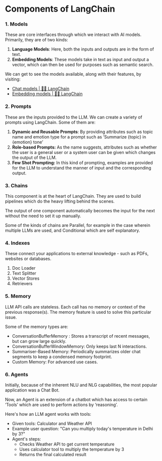 # Components of LangChain

### 1. Models

These are core interfaces through which we interact with AI models.
Primarily, they are of two kinds:

1. **Language Models**: Here, both the inputs and outputs are in the form of text.
2. **Embedding Models**: These models take in text as input and output a vector, which can then be used for purposes such as semantic search.

We can get to see the models available, along with their features, by visiting: 

- [Chat models | 🦜️🔗 LangChain](https://python.langchain.com/docs/integrations/chat/#all-chat-models)
- [Embedding models | 🦜️🔗 LangChain](https://python.langchain.com/docs/integrations/text_embedding/)

### 2. Prompts

These are the inputs provided to the LLM. We can create a variety of prompts using LangChain. Some of them are:

1. **Dynamic and Reusable Prompts**: By providing attributes such as topic name and emotion type for a prompt such as ‘Summarize {topic} in {emotion} tone’
2. **Role-based Prompts:** As the name suggests, attributes such as whether the user is a general user or a system user can be given which changes the output of the LLM.
3. **Few Shot Prompting:**  In this kind of prompting, examples are provided for the LLM to understand the manner of input and the corresponding output.  

### 3. Chains

This component is at the heart of LangChain. They are used to build pipelines which do the heavy lifting behind the scenes.

The output of one component automatically becomes the input for the next without the need to set it up manually.

Some of the kinds of chains are Parallel, for example in the case wherein multiple LLMs are used, and Conditional which are self explanatory.

### 4. Indexes

These connect your applications to external knowledge - such as PDFs, websites or databases.

1. Doc Loader
2. Text Splitter
3. Vector Stores
4. Retrievers

### 5. Memory

LLM API calls are stateless. Each call has no memory or context of the previous response(s). The memory feature is used to solve this particular issue.

Some of the memory types are:

- ConversationBufferMemory : Stores a transcript of recent messages, but can grow large quickly.
- ConversationBufferWindowMemory: Only keeps last N interactions.
- Summariser-Based Memory: Periodically summarizes older chat segments to keep a condensed memory footprint.
- Custom Memory: For advanced use cases.

### 6. Agents

Initially, because of the inherent NLU and NLG capabilities, the most popular application was a Chat Bot.

Now, an Agent is an extension of a chatbot which has access to certain ‘Tools’ which are used to perform actions by ‘reasoning’.

Here's how an LLM agent works with tools:

- Given tools: Calculator and Weather API
- Example user question: "Can you multiply today's temperature in Delhi by 3?"
- Agent's steps:
    - Checks Weather API to get current temperature
    - Uses calculator tool to multiply the temperature by 3
    - Returns the final calculated result
